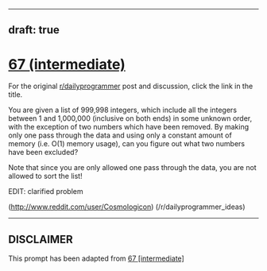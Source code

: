---
draft: true
----

# [67 (intermediate)](https://www.reddit.com/r/dailyprogrammer/comments/vbr2y/6202012_challenge_67_intermediate/)

For the original [r/dailyprogrammer](https://www.reddit.com/r/dailyprogrammer/) post and discussion, click the link in the title.

You are given a list of 999,998 integers, which include all the integers between 1 and 1,000,000 (inclusive on both ends) in some unknown order, with the exception of two numbers which have been removed. By making only one pass through the data and using only a constant amount of memory (i.e. O(1) memory usage), can you figure out what two numbers have been excluded?

Note that since you are only allowed one pass through the data, you are not allowed to sort the list!

EDIT: clarified problem

(http://www.reddit.com/user/Cosmologicon)
(/r/dailyprogrammer_ideas)

----
## **DISCLAIMER**
This prompt has been adapted from [67 [intermediate]](https://www.reddit.com/r/dailyprogrammer/comments/vbr2y/6202012_challenge_67_intermediate/
)
